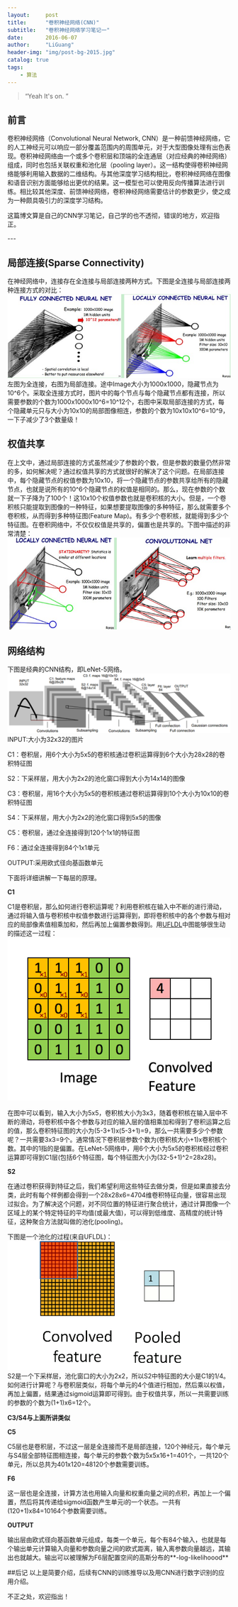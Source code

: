 ```yaml
---
layout:     post
title:      "卷积神经网络(CNN)"
subtitle:   "卷积神经网络学习笔记一"
date:       2016-06-07
author:     "LiGuang"
header-img: "img/post-bg-2015.jpg"
catalog: true
tags:
    - 算法
---
```


> “Yeah It's on. ”


## 前言
卷积神经网络（Convolutional Neural Network, CNN）是一种前馈神经网络，它的人工神经元可以响应一部分覆盖范围内的周围单元，对于大型图像处理有出色表现。卷积神经网络由一个或多个卷积层和顶端的全连通层（对应经典的神经网络）组成，同时也包括关联权重和池化层（pooling layer）。这一结构使得卷积神经网络能够利用输入数据的二维结构。与其他深度学习结构相比，卷积神经网络在图像和语音识别方面能够给出更优的结果。这一模型也可以使用反向传播算法进行训练。相比较其他深度、前馈神经网络，卷积神经网络需要估计的参数更少，使之成为一种颇具吸引力的深度学习结构。

这篇博文算是自己的CNN学习笔记，自己学的也不透彻，错误的地方，欢迎指正。

<p id = "build"></p>
---

## 局部连接(Sparse Connectivity)
在神经网络中，连接存在全连接与局部连接两种方式。下图是全连接与局部连接两种连接方式的对比：
![](https://raw.githubusercontent.com/CoolIceFire/CoolIceFire.github.io/master/img/20160607/01.jpg)
左图为全连接，右图为局部连接。途中Image大小为1000x1000，隐藏节点为10^6个。采取全连接方式时，图片中的每个节点与每个隐藏节点都有连接，所以需要参数的个数为1000x1000x10^6=10^12个，右图中采取局部连接的方式，每个隐藏单元只与大小为10x10的局部图像相连，参数的个数为10x10x10^6=10^9，一下子减少了3个数量级！

## 权值共享
在上文中，通过局部连接的方式虽然减少了参数的个数，但是参数的数量仍然非常的多，如何解决呢？通过权值共享的方式就很好的解决了这个问题。在局部连接中，每个隐藏节点的权值参数为10x10，将一个隐藏节点的参数共享给所有的隐藏节点，也就是说所有的10^6个隐藏节点的权值是相同的。那么，现在参数的个数就一下子降为了100个！这10x10个权值参数也就是卷积核的大小。但是，一个卷积核只能提取到图像的一种特征，如果想要提取图像的多种特征，那么就需要多个卷积核，从而得到多种特征图(Feature Map)。有多少个卷积核，就能得到多少个特征图。在卷积网络中，不仅仅权值是共享的，偏置也是共享的。下图中描述的非常清楚：
![](https://raw.githubusercontent.com/CoolIceFire/CoolIceFire.github.io/master/img/20160607/02.jpg)
## 网络结构
下图是经典的CNN结构，即LeNet-5网络。
![](https://raw.githubusercontent.com/CoolIceFire/CoolIceFire.github.io/master/img/20160607/03.png)
INPUT:大小为32x32的图片

C1：卷积层，用6个大小为5x5的卷积核通过卷积运算得到6个大小为28x28的卷积特征图

S2：下采样层，用大小为2x2的池化窗口得到大小为14x14的图像

C3：卷积层，用16个大小为5x5的卷积核通过卷积运算得到10个大小为10x10的卷积特征图

S4：下采样层，用大小为2x2的池化窗口得到5x5的图像

C5：卷积层，通过全连接得到120个1x1的特征图

F6：通过全连接得到84个1x1单元

OUTPUT:采用欧式径向基函数单元

下面将详细讲解一下每层的原理。

**C1**

C1是卷积层，那么如何进行卷积运算呢？利用卷积核在输入中不断的进行滑动，通过将输入值与卷积核中权值参数进行运算得到，即将卷积核中的各个参数与相对应的局部像素值相乘加和，然后再加上偏置参数得到。用[UFLDL](http://deeplearning.stanford.edu/wiki/index.php/Feature_extraction_using_convolution)中图能够很生动的描述这一过程：
![](https://raw.githubusercontent.com/CoolIceFire/CoolIceFire.github.io/master/img/20160607/04.gif)

在图中可以看到，输入大小为5x5，卷积核大小为3x3，随着卷积核在输入层中不断的滑动，将卷积核中各个参数与对应的输入层的值相乘加和得到了卷积运算之后的值，那么卷积特征图的大小为(5-3+1)x(5-3+1)=9，那么一共需要多少个参数呢？一共需要3x3=9个。通常情况下卷积层参数个数为(卷积核大小+1)x卷积核个数。其中的1指的是偏置。在LeNet-5网络中，用6个大小为5x5的卷积核经过卷积运算即可得到C1层(包括6个特征图，每个特征图大小为(32-5+1)^2=28x28)。

**S2**

在通过卷积获得到特征之后，我们希望利用这些特征去做分类，但是如果直接去分类，此时有每个样例都会得到一个28x28x6=4704维卷积特征向量，很容易出现过拟合。为了解决这个问题，对不同位置的特征进行聚合统计，通过计算图像一个区域上的某个特定特征的平均值(或最大值)，可以得到低维度、高精度的统计特征，这种聚合方法就叫做的池化(pooling)。

下图是一个池化的过程(来自UFLDL)：
![](https://raw.githubusercontent.com/CoolIceFire/CoolIceFire.github.io/master/img/20160607/05.gif)
S2是一个下采样层，池化窗口的大小为2x2，所以S2中特征图的大小是C1的1/4。如何进行计算呢？与卷积层类似，将每个单元的4个值进行相加，然后乘以权值，再加上偏置，结果通过sigmoid运算即可得到。由于权值共享，所以一共需要训练的参数的个数为(1+1)x6=12个。

**C3/S4与上面所讲类似**

**C5**

C5层也是卷积层，不过这一层是全连接而不是局部连接，120个神经元，每个单元与S4层全部特征图相连接，每个单元的参数个数为5x5x16+1=401个，一共120个单元，所以总共为401x120=48120个参数需要训练。

**F6**

这一层也是全连接，计算方法也用输入向量和权重向量之间的点积，再加上一个偏置，然后将其传递给sigmoid函数产生单元i的一个状态。一共有(120+1)x84=10164个参数需要训练。

**OUTPUT**

输出层由欧式径向基函数单元组成，每类一个单元，每个有84个输入，也就是每个输出单元计算输入向量和参数向量之间的欧式距离，输入离参数向量越远，其输出也就越大。输出可以被理解为F6层配置空间的高斯分布的**-log-likelihoood**

##后记
以上是简要介绍，后续有CNN的训练推导以及用CNN进行数字识别的应用介绍。

不正之处，欢迎指出！
